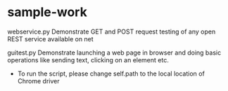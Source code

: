 # sample-work
webservice.py 
Demonstrate GET and POST request testing of any open REST service available on net

guitest.py 
Demonstrate launching a web page in browser and doing basic operations like sending text, clicking on an element etc.
* To run the script, please change self.path to the local location of Chrome driver
